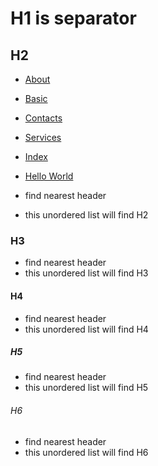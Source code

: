 # H1 is separator

## H2

- [About](/about)
- [Basic](/basic)
- [Contacts](/contacts)
- [Services](/services)
- [Index](/index.md)
- [Hello World](hello-world.md)

- find nearest header
- this unordered list will find H2

### H3

- find nearest header
- this unordered list will find H3

#### H4

- find nearest header
- this unordered list will find H4

##### H5

- find nearest header
- this unordered list will find H5

###### H6

- find nearest header
- this unordered list will find H6
